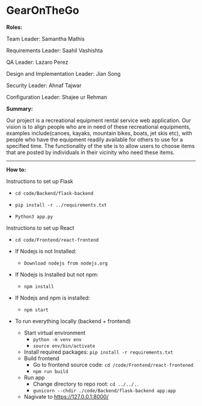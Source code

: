 # GearOnTheGo

**Roles:**

Team Leader: Samantha Mathis

Requirements Leader: Saahil Vashishta

QA Leader: Lazaro Perez

Design and Implementation Leader: Jian Song

Security Leader: Ahnaf Tajwar

Configuration Leader: Shajee ur Rehman 

**Summary:**

Our project is a recreational equipment rental service web application. Our vision is to align people who are in need of these recreational equipments, examples include(canoes, kayaks, mountain bikes, boats, jet skis etc), with people who have the equipment readily available for others to use for a specified time. The functionality of the site is to allow users to choose items that are posted by individuals in their vicinity who need these items.

****

**How to:**

Instructions to set up Flask

* `cd code/Backend/flask-backend`

* `pip install -r ../requirements.txt`
* `Python3 app.py`


Instructions to set up React

* `cd code/Frontend/react-frontend`

* If Nodejs is not Installed:

     * `Download nodejs from nodejs.org`

* If Nodejs is Installed but not npm:

     * `npm install`

* If Nodejs and npm is installed:

     * `npm start`

* To run everything locally (backend + frontend)
     * Start virtual environment
          * `python -m venv env`
          * `source env/bin/activate`
     * Install required packages: `pip install -r requirements.txt`
     * Build frontend
          * Go to frontend source code: `cd /code/Frontend/react-frontened`
          * `npm run build`
     * Run app
          * Change directory to repo root: `cd ../../..`
          * `gunicorn --chdir ./code/Backend/flask-backend app:app`
     * Nagivate to https://127.0.0.1:8000/


